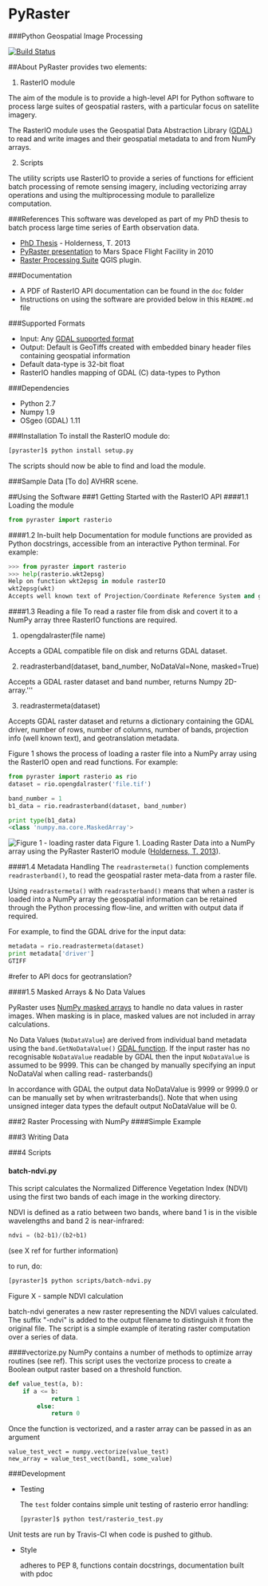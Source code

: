 PyRaster
========
###Python Geospatial Image Processing

[![Build Status](https://travis-ci.org/talltom/PyRaster.svg?branch=dev)](https://travis-ci.org/talltom/PyRaster)

##About
PyRaster provides two elements:

1. RasterIO module

  The aim of the module is to provide a high-level API for Python software to process large suites of geospatial rasters, with a particular focus on satellite imagery.

  The RasterIO module uses the Geospatial Data Abstraction Library ([GDAL](http://gdal.org)) to read and write images and their geospatial metadata to and from NumPy arrays.

2. Scripts

  The utility scripts use RasterIO to provide a series of functions for efficient batch processing of remote sensing imagery, including vectorizing array operations and using the multiprocessing module to parallelize computation.

###References
This software was developed as part of my PhD thesis to batch process large time series of Earth observation data.
* [PhD Thesis](http://hdl.handle.net/10443/1856) - Holderness, T. 2013
* [PyRaster presentation](https://tomholderness.files.wordpress.com/2012/12/holderness_asu_pyraster_pres_handout.pdf) to Mars Space Flight Facility in 2010
* [Raster Processing Suite](http://talltom.github.io/Raster-Processing-Suite/) QGIS plugin.

###Documentation
* A PDF of RasterIO API documentation can be found in the `doc` folder
* Instructions on using the software are provided below in this `README.md` file

###Supported Formats
* Input: Any [GDAL supported format](http://gdal.org/formats_list.html)
* Output: Default is GeoTiffs created with embedded binary header files containing geospatial information
* Default data-type is 32-bit float
* RasterIO handles mapping of GDAL (C) data-types to Python

###Dependencies
* Python 2.7
* Numpy 1.9
* OSgeo (GDAL) 1.11

###Installation
To install the RasterIO module do:
```bash
[pyraster]$ python install setup.py
```
The scripts should now be able to find and load the module.

###Sample Data
[To do] AVHRR scene.

##Using the Software
###1 Getting Started with the RasterIO API
####1.1 Loading the module
```python
from pyraster import rasterio

```

####1.2 In-built help
Documentation for module functions are provided as Python docstrings, accessible from an interactive Python terminal. For example:

```python
>>> from pyraster import rasterio
>>> help(rasterio.wkt2epsg)
Help on function wkt2epsg in module rasterIO
wkt2epsg(wkt)
Accepts well known text of Projection/Coordinate Reference System and generates EPSG code
```

####1.3 Reading a file
To read a raster file from disk and covert it to a NumPy array three RasterIO functions are required.

1. opengdalraster(file name)

  Accepts a GDAL compatible file on disk and returns GDAL dataset.

2. readrasterband(dataset, band_number, NoDataVal=None, masked=True)

  Accepts a GDAL raster dataset and band number, returns Numpy 2D-array.'''

3. readrastermeta(dataset)

  Accepts GDAL raster dataset and returns a dictionary containing the GDAL driver, number of rows, number of columns, number of bands, projection info (well known text), and geotranslation metadata.

Figure 1 shows the process of loading a raster file into a NumPy array using the RasterIO open and read functions. For example:

```python
from pyraster import rasterio as rio
dataset = rio.opengdalraster('file.tif')

band_number = 1
b1_data = rio.readrasterband(dataset, band_number)

print type(b1_data)
<class 'numpy.ma.core.MaskedArray'>
```

![Figure 1 - loading raster data](https://raw.githubusercontent.com/talltom/PyRaster/dev/doc/diagrams/rasterIO_processing_flowline_read.jpg)
Figure 1. Loading Raster Data into a NumPy array using the PyRaster RasterIO module ([Holderness, T. 2013](http://hdl.handle.net/10443/1856)).

####1.4 Metadata Handling
The `readrastermeta()` function complements `readrasterband()`,  to read the geospatial raster meta-data from a raster file.

Using `readrastermeta()` with `readrasterband()` means that when a raster is loaded into a NumPy array the geospatial information can be retained through the Python processing flow-line, and written with output data if required.

For example, to find the GDAL drive for the input data:

```python
metadata = rio.readrastermeta(dataset)
print metadata['driver']
GTIFF
```
#refer to API docs for geotranslation?

####1.5 Masked Arrays & No Data Values

PyRaster uses [NumPy masked arrays](http://docs.scipy.org/doc/numpy/reference/maskedarray.html) to handle no data values in raster images. When masking is in place, masked values are not included in array calculations.

No Data Values (`NoDataValue`) are derived from individual band metadata using the `band.GetNoDataValue()` [GDAL function](http://www.gdal.org/classGDALRasterBand.html#adcca51d230b5ac848c43f1896293fb50).
If the input raster has no recognisable `NoDataValue` readable by GDAL then the input `NoDataValue` is assumed to be 9999. This can be changed by manually specifying an input NoDataVal when calling read- rasterbands()

In accordance with GDAL the output data NoDataValue is 9999 or 9999.0 or can be manually set by when writrasterbands(). Note that when using unsigned integer data types the default output NoDataValue will be 0.


###2 Raster Processing with NumPy
####Simple Example

###3 Writing Data

###4 Scripts
#### batch-ndvi.py
This script calculates the Normalized Difference Vegetation Index (NDVI) using the first two bands of each image in the working directory.

NDVI is defined as a ratio between two bands, where band 1 is in the visible wavelengths and band 2 is near-infrared:

```python
ndvi = (b2-b1)/(b2+b1)
```
(see X ref for further information)

to run, do:
```bash
[pyraster]$ python scripts/batch-ndvi.py
```
Figure X - sample NDVI calculation

batch-ndvi generates a new raster representing the NDVI values calculated. The suffix "-ndvi" is added to the output filename to distinguish it from the original file. The script is a simple example of iterating raster computation over a series of data.

####vectorize.py
NumPy contains a number of methods to optimize array routines (see ref). This script uses the vectorize process to create a Boolean output raster based on a threshold function.

```python
def value_test(a, b):
    if a <= b:
            return 1
        else:
            return 0
```
Once the function is vectorized, and a raster array can be passed in as an argument
```
value_test_vect = numpy.vectorize(value_test)
new_array = value_test_vect(band1, some_value)
```

###Development
* Testing

  The `test` folder contains simple unit testing of rasterio error handling:

  ```bash
  [pyraster]$ python test/rasterio_test.py
  ```
Unit tests are run by Travis-CI when code is pushed to github.

* Style

  adheres to PEP 8, functions contain docstrings, documentation built with pdoc
